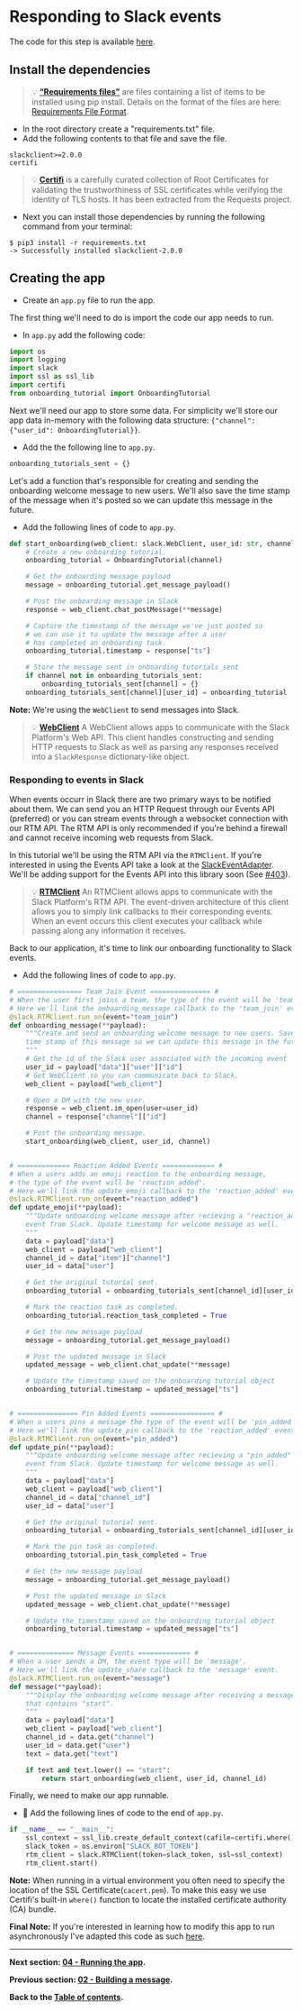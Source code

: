 # Responding to Slack events
The code for this step is available [here](/tutorial/PythOnBoardingBot).

## Install the dependencies
> 💡 **[“Requirements files”](https://pip.pypa.io/en/stable/user_guide/#id12)** are files containing a list of items to be installed using pip install. Details on the format of the files are here: [Requirements File Format](https://pip.pypa.io/en/stable/reference/pip_install/#requirements-file-format).

- In the root directory create a "requirements.txt" file.
- Add the following contents to that file and save the file.
```
slackclient>=2.0.0
certifi
```
> 💡 **[Certifi](https://github.com/certifi/python-certifi)** is a carefully curated collection of Root Certificates for validating the trustworthiness of SSL certificates while verifying the identity of TLS hosts. It has been extracted from the Requests project.

- Next you can install those dependencies by running the following command from your terminal:
```
$ pip3 install -r requirements.txt
-> Successfully installed slackclient-2.0.0
```

## Creating the app

- Create an `app.py` file to run the app.

The first thing we'll need to do is import the code our app needs to run.
- In `app.py` add the following code:
```Python
import os
import logging
import slack
import ssl as ssl_lib
import certifi
from onboarding_tutorial import OnboardingTutorial
```

Next we'll need our app to store some data. For simplicity we'll store our app data in-memory with the following data structure: `{"channel": {"user_id": OnboardingTutorial}}`.
- Add the the following line to `app.py`.
```Python
onboarding_tutorials_sent = {}
```

Let's add a function that's responsible for creating and sending the onboarding welcome message to new users. We'll also save the time stamp of the message when it's posted so we can update this message in the future.
- Add the following lines of code to `app.py`.
```Python
def start_onboarding(web_client: slack.WebClient, user_id: str, channel: str):
    # Create a new onboarding tutorial.
    onboarding_tutorial = OnboardingTutorial(channel)

    # Get the onboarding message payload
    message = onboarding_tutorial.get_message_payload()

    # Post the onboarding message in Slack
    response = web_client.chat_postMessage(**message)

    # Capture the timestamp of the message we've just posted so
    # we can use it to update the message after a user
    # has completed an onboarding task.
    onboarding_tutorial.timestamp = response["ts"]

    # Store the message sent in onboarding_tutorials_sent
    if channel not in onboarding_tutorials_sent:
        onboarding_tutorials_sent[channel] = {}
    onboarding_tutorials_sent[channel][user_id] = onboarding_tutorial
```
**Note:** We're using the `WebClient` to send messages into Slack.
> 💡 **[WebClient](/slack/web/client.py)** A WebClient allows apps to communicate with the Slack Platform's Web API. This client handles constructing and sending HTTP requests to Slack as well as parsing any responses received into a `SlackResponse` dictionary-like object.

### Responding to events in Slack
When events occurr in Slack there are two primary ways to be notified about them. We can send you an HTTP Request through our Events API (preferred) or you can stream events through a websocket connection with our RTM API. The RTM API is only recommended if you're behind a firewall and cannot receive incoming web requests from Slack.

In this tutorial we'll be using the RTM API via the `RTMClient`. If you're interested in using the Events API take a look at the [SlackEventAdapter](https://github.com/slackapi/python-slack-events-api). We'll be adding support for the Events API into this library soon (See [#403](https://github.com/slackapi/python-slackclient/issues/403)).

> 💡 **[RTMClient](/slack/rtm/client.py)** An RTMClient allows apps to communicate with the Slack Platform's RTM API. The event-driven architecture of this client allows you to simply link callbacks to their corresponding events. When an event occurs this client executes your callback while passing along any information it receives.

Back to our application, it's time to link our onboarding functionality to Slack events.
- Add the following lines of code to `app.py`.
```Python
# ================ Team Join Event =============== #
# When the user first joins a team, the type of the event will be 'team_join'.
# Here we'll link the onboarding_message callback to the 'team_join' event.
@slack.RTMClient.run_on(event="team_join")
def onboarding_message(**payload):
    """Create and send an onboarding welcome message to new users. Save the
    time stamp of this message so we can update this message in the future.
    """
    # Get the id of the Slack user associated with the incoming event
    user_id = payload["data"]["user"]["id"]
    # Get WebClient so you can communicate back to Slack.
    web_client = payload["web_client"]

    # Open a DM with the new user.
    response = web_client.im_open(user=user_id)
    channel = response["channel"]["id"]

    # Post the onboarding message.
    start_onboarding(web_client, user_id, channel)


# ============= Reaction Added Events ============= #
# When a users adds an emoji reaction to the onboarding message,
# the type of the event will be 'reaction_added'.
# Here we'll link the update_emoji callback to the 'reaction_added' event.
@slack.RTMClient.run_on(event="reaction_added")
def update_emoji(**payload):
    """Update onboarding welcome message after recieving a "reaction_added"
    event from Slack. Update timestamp for welcome message as well.
    """
    data = payload["data"]
    web_client = payload["web_client"]
    channel_id = data["item"]["channel"]
    user_id = data["user"]

    # Get the original tutorial sent.
    onboarding_tutorial = onboarding_tutorials_sent[channel_id][user_id]

    # Mark the reaction task as completed.
    onboarding_tutorial.reaction_task_completed = True

    # Get the new message payload
    message = onboarding_tutorial.get_message_payload()

    # Post the updated message in Slack
    updated_message = web_client.chat_update(**message)

    # Update the timestamp saved on the onboarding tutorial object
    onboarding_tutorial.timestamp = updated_message["ts"]


# =============== Pin Added Events ================ #
# When a users pins a message the type of the event will be 'pin_added'.
# Here we'll link the update_pin callback to the 'reaction_added' event.
@slack.RTMClient.run_on(event="pin_added")
def update_pin(**payload):
    """Update onboarding welcome message after recieving a "pin_added"
    event from Slack. Update timestamp for welcome message as well.
    """
    data = payload["data"]
    web_client = payload["web_client"]
    channel_id = data["channel_id"]
    user_id = data["user"]

    # Get the original tutorial sent.
    onboarding_tutorial = onboarding_tutorials_sent[channel_id][user_id]

    # Mark the pin task as completed.
    onboarding_tutorial.pin_task_completed = True

    # Get the new message payload
    message = onboarding_tutorial.get_message_payload()

    # Post the updated message in Slack
    updated_message = web_client.chat_update(**message)

    # Update the timestamp saved on the onboarding tutorial object
    onboarding_tutorial.timestamp = updated_message["ts"]


# ============== Message Events ============= #
# When a user sends a DM, the event type will be 'message'.
# Here we'll link the update_share callback to the 'message' event.
@slack.RTMClient.run_on(event="message")
def message(**payload):
    """Display the onboarding welcome message after receiving a message
    that contains "start".
    """
    data = payload["data"]
    web_client = payload["web_client"]
    channel_id = data.get("channel")
    user_id = data.get("user")
    text = data.get("text")

    if text and text.lower() == "start":
        return start_onboarding(web_client, user_id, channel_id)
```

Finally, we need to make our app runnable.
- 🏁 Add the following lines of code to the end of `app.py`.
```Python
if __name__ == "__main__":
    ssl_context = ssl_lib.create_default_context(cafile=certifi.where())
    slack_token = os.environ["SLACK_BOT_TOKEN"]
    rtm_client = slack.RTMClient(token=slack_token, ssl=ssl_context)
    rtm_client.start()
```
**Note:** When running in a virtual environment you often need to specify the location of the SSL Certificate(`cacert.pem`). To make this easy we use Certifi's built-in `where()` function to locate the installed certificate authority (CA) bundle.

**Final Note:** If you're interested in learning how to modify this app to run asynchronously I've adapted this code as such [here](/tutorial/PythOnBoardingBot/async_app.py).

---

**Next section: [04 - Running the app](/tutorial/04-running-the-app.md).**

**Previous section: [02 - Building a message](/tutorial/01-building-a-message.md).**

**Back to the [Table of contents](/tutorial/#table-of-contents).**
